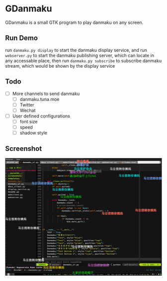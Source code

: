 # GDanmaku

GDanmaku is a small GTK program to play danmaku on any screen.

## Run Demo

run `danmaku.py display` to start the danmaku display service, and run `webserver.py` to start the danmaku publishing server,
which can locate in any accessable place, then run `danmaku.py subscribe` to subscribe danmaku stream, which would be shown by
the display service

## Todo

- [ ] More channels to send danmaku
    - [ ] danmaku.tuna.moe
    - [ ] Twitter
    - [ ] Wechat
- [ ] User defined configurations
    - [ ] font size
    - [ ] speed
    - [ ] shadow style

## Screenshot

![](https://raw.githubusercontent.com/bigeagle/gdanmaku/master/screenshots/danmaku.png)
